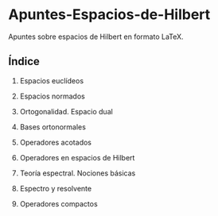 # Apuntes-Espacios-de-Hilbert

Apuntes sobre espacios de Hilbert en formato LaTeX.

## Índice

1. Espacios euclídeos

2. Espacios normados

3. Ortogonalidad. Espacio dual

4. Bases ortonormales

5. Operadores acotados

6. Operadores en espacios de Hilbert

7. Teoría espectral. Nociones básicas

8. Espectro y resolvente 

9. Operadores compactos



